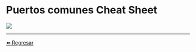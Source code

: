 # Puertos comunes Cheat Sheet

![](https://i.ibb.co/F6SRKvk/common-ports.png)

---

[:arrow_left: Regresar](https://github.com/m4lal0/cheatsheets)